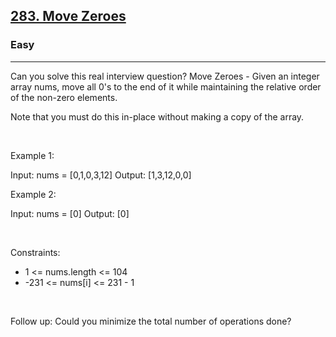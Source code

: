 <h2><a href="https://leetcode.com/problems/move-zeroes/">283. Move Zeroes</a></h2><h3>Easy</h3><hr>Can you solve this real interview question? Move Zeroes - Given an integer array nums, move all 0's to the end of it while maintaining the relative order of the non-zero elements.

Note that you must do this in-place without making a copy of the array.

 

Example 1:

Input: nums = [0,1,0,3,12]
Output: [1,3,12,0,0]


Example 2:

Input: nums = [0]
Output: [0]


 

Constraints:

 * 1 <= nums.length <= 104
 * -231 <= nums[i] <= 231 - 1

 

Follow up: Could you minimize the total number of operations done?